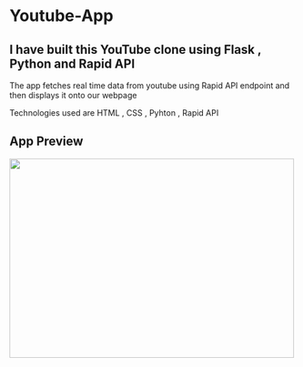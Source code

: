 # Youtube-App
## I have built this YouTube clone using Flask , Python and Rapid API

The app fetches real time data from youtube using Rapid API endpoint and then displays it onto our webpage

Technologies used  are HTML , CSS , Pyhton , Rapid API

## App Preview
 <img src="https://user-images.githubusercontent.com/126198458/225370741-5536dbfd-957c-4822-9c4b-585b88e5b2cd.png"  width="500" height="350">



